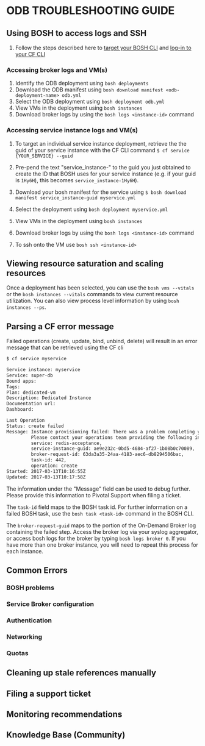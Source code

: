 # ODB TROUBLESHOOTING GUIDE

## Using BOSH to access logs and SSH

1. Follow the steps described here to [target your BOSH CLI](https://docs.pivotal.io/pivotalcf/1-9/customizing/trouble-advanced.html#prepare) and [log-in to your CF CLI](https://docs.cloudfoundry.org/cf-cli/getting-started.html)

### Accessing broker logs and VM(s)

1. Identify the ODB deployment using `bosh deployments`
1. Download the ODB manifest using `bosh download manifest <odb-deployment-name> odb.yml`
1. Select the ODB deployment using `bosh deployment odb.yml`
1. View VMs in the deployment using `bosh instances`
1. Download broker logs by using the `bosh logs <instance-id>` command

### Accessing service instance logs and VM(s)

1. To target an individual service instance deployment, retrieve the 
the guid of your service instance with the CF CLI command `$ cf service {YOUR_SERVICE} --guid`

1. Pre-pend the text "service_instance-" to the guid you just obtained to create the ID that BOSH uses for your service instance (e.g. if your guid is `1Hy6H`), this becomes `service_instance-1Hy6H`).

1. Download your bosh manifest for the service using `$ bosh download manifest service_instance-guid myservice.yml`
1. Select the deployment using `bosh deployment myservice.yml`
1. View VMs in the deployment using `bosh instances`
1. Download broker logs by using the `bosh logs <instance-id>` command
1. To ssh onto the VM use `bosh ssh <instance-id>`

## Viewing resource saturation and scaling resources

Once a deployment has been selected, you can use the `bosh vms --vitals` or the `bosh instances --vitals` commands to view current resource utilization. You can also view process level information by using `bosh instances --ps`.

## Parsing a CF error message

Failed operations (create, update, bind, unbind, delete) will result in an error message that can be retrieved using the CF cli

```bash hl_lines="14 15 16 17 18 19 20"
$ cf service myservice

Service instance: myservice
Service: super-db
Bound apps:
Tags:
Plan: dedicated-vm
Description: Dedicated Instance
Documentation url:
Dashboard: 

Last Operation
Status: create failed
Message: Instance provisioning failed: There was a problem completing your request. 
		 Please contact your operations team providing the following information: 
		 service: redis-acceptance, 
		 service-instance-guid: ae9e232c-0bd5-4684-af27-1b08b0c70089,
		 broker-request-id: 63da3a35-24aa-4183-aec6-db8294506bac, 
		 task-id: 442, 
		 operation: create
Started: 2017-03-13T10:16:55Z
Updated: 2017-03-13T10:17:58Z
```
The information under the "Message" field can be used to debug further. Please provide this information to Pivotal Support when filing a ticket.

The `task-id` field maps to the BOSH task id. For further information on a failed BOSH task, use the `bosh task <task-id>` command in the BOSH CLI.

The `broker-request-guid` maps to the portion of the On-Demand Broker log containing the failed step. Access the broker log via your syslog aggregator, or access bosh logs for the broker by typing `bosh logs broker 0`. If you have more than one broker instance, you will need to repeat this process for each instance.

## Common Errors
### BOSH problems
### Service Broker configuration
### Authentication
### Networking
### Quotas
## Cleaning up stale references manually
## Filing a support ticket
## Monitoring recommendations
## Knowledge Base (Community)